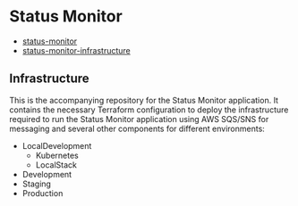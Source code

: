 # Status Monitor

- [status-monitor](https://github.com/codebeltnet/status-monitor)
- [status-monitor-infrastructure](https://github.com/codebeltnet/status-monitor-infrastructure)

## Infrastructure

This is the accompanying repository for the Status Monitor application.
It contains the necessary Terraform configuration to deploy the infrastructure required to run the Status Monitor application using AWS SQS/SNS for messaging and several other components for different environments:

- LocalDevelopment
  - Kubernetes
  - LocalStack
- Development
- Staging
- Production
